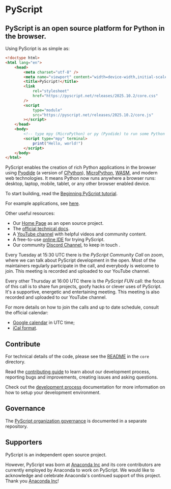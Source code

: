 # PyScript

## PyScript is an open source platform for Python in the browser.

Using PyScript is as simple as:

```html
<!doctype html>
<html lang="en">
    <head>
        <meta charset="utf-8" />
        <meta name="viewport" content="width=device-width,initial-scale=1" />
        <title>PyScript!</title>
        <link
            rel="stylesheet"
            href="https://pyscript.net/releases/2025.10.2/core.css"
        />
        <script
            type="module"
            src="https://pyscript.net/releases/2025.10.2/core.js"
        ></script>
    </head>
    <body>
        <!-- type mpy (MicroPython) or py (Pyodide) to run some Python -->
        <script type="mpy" terminal>
            print("Hello, world!")
        </script>
    </body>
</html>
```

PyScript enables the creation of rich Python applications in the browser using
[Pyodide](https://pyodide.org/en/stable/) (a version of
[CPython](https://python.org/)), [MicroPython](https://micropython.org/),
[WASM](https://webassembly.org/), and modern web technologies. It means Python
now runs anywhere a browser runs: desktop, laptop, mobile, tablet, or any other
browser enabled device.

To start building, read the
[Beginning PyScript tutorial](https://docs.pyscript.net/latest/beginning-pyscript/).

For example applications, see [here](https://pyscript.com/@examples).

Other useful resources:

-   Our [Home Page](https://pyscript.net/) as an open source project.
-   The [official technical docs](https://docs.pyscript.net/).
-   A [YouTube channel](https://www.youtube.com/@PyScriptTV) with helpful videos
    and community content.
-   A free-to-use [online IDE](https://pyscript.com/) for trying PyScript.
-   Our community [Discord Channel](https://discord.gg/BYB2kvyFwm), to keep in
    touch .

Every Tuesday at 15:30 UTC there is the _PyScript Community Call_ on zoom,
where we can talk about PyScript development in the open. Most of the
maintainers regularly participate in the call, and everybody is welcome to
join. This meeting is recorded and uploaded to our YouTube channel.

Every other Thursday at 16:00 UTC there is the _PyScript FUN_ call: the focus
of this call is to share fun projects, goofy hacks or clever uses of PyScript.
It's a supportive, energetic and entertaining meeting. This meeting is also
recorded and uploaded to our YouTube channel.

For more details on how to join the calls and up to date schedule, consult the
official calendar:

-   [Google calendar](https://calendar.google.com/calendar/u/0/embed?src=d3afdd81f9c132a8c8f3290f5cc5966adebdf61017fca784eef0f6be9fd519e0@group.calendar.google.com&ctz=UTC) in UTC time;
-   [iCal format](https://calendar.google.com/calendar/ical/d3afdd81f9c132a8c8f3290f5cc5966adebdf61017fca784eef0f6be9fd519e0%40group.calendar.google.com/public/basic.ics).

## Contribute

For technical details of the code, please see the [README](core/README.md) in
the `core` directory.

Read the [contributing guide](https://docs.pyscript.net/latest/contributing/)
to learn about our development process, reporting bugs and improvements,
creating issues and asking questions.

Check out the [development process](https://docs.pyscript.net/latest/developers/)
documentation for more information on how to setup your development environment.

## Governance

The [PyScript organization governance](https://github.com/pyscript/governance)
is documented in a separate repository.

## Supporters

PyScript is an independent open source project.

However, PyScript was born at [Anaconda Inc](https://anaconda.com/) and its
core contributors are currently employed by Anaconda to work on PyScript. We
would like to acknowledge and celebrate Anaconda's continued support of this
project. Thank you [Anaconda Inc](https://anaconda.com/)!
